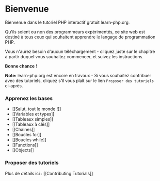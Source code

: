 # Bienvenue

Bienvenue dans le tutoriel PHP interactif gratuit learn-php.org.

Qu'ils soient ou non des programmeurs expérimentés, ce site web est
destiné à tous ceux qui souhaitent apprendre le langage de
programmation PHP.

Vous n'aurez besoin d'aucun téléchargement - cliquez juste sur le
chapitre à partir duquel vous souhaitez commencer, et suivez les instructions.

**Bonne chance !**

**Note:** learn-php.org est encore en travaux - Si vous souhaitez
contribuer avec des tutoriels, cliquez s'il vous plaît sur le lien
`Proposer des tutoriels` ci-après.

### Apprenez les bases

- [[Salut, tout le monde !]]
- [[Variables et types]]
- [[Tableaux simples]]
- [[Tableaux à clés]]
- [[Chaines]]
- [[Boucles for]]
- [[Boucles while]]
- [[Functions]]
- [[Objects]]

### Proposer des tutoriels

Plus de détails ici : [[Contributing Tutorials]]
